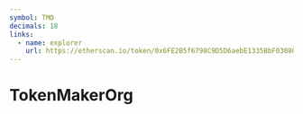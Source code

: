 ```yaml
---
symbol: TMO
decimals: 18
links:
  - name: explorer
    url: https://etherscan.io/token/0x6FE2B5f6798C9D5D6aebE1335BbF03080aceE7Dc
---
```


# TokenMakerOrg
